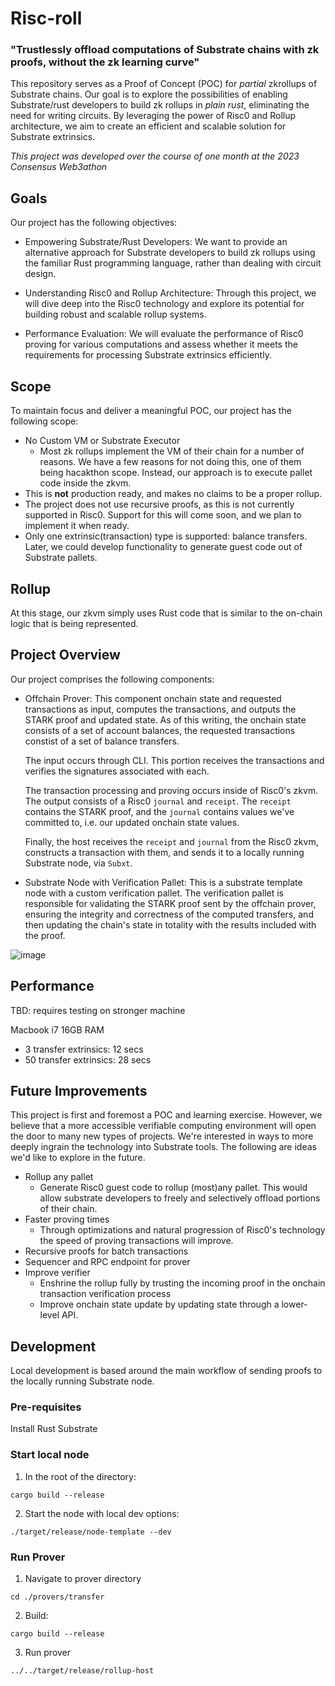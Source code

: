 # Risc-roll
### "Trustlessly offload computations of Substrate chains with zk proofs, without the zk learning curve"

This repository serves as a Proof of Concept (POC) for *partial* zkrollups of Substrate chains. Our goal is to explore the possibilities of enabling Substrate/rust developers to build zk rollups in *plain rust*, eliminating the need for writing circuits. By leveraging the power of Risc0 and Rollup architecture, we aim to create an efficient and scalable solution for Substrate extrinsics.

*This project was developed over the course of one month at the 2023 Consensus Web3athon*

## Goals
Our project has the following objectives:

- Empowering Substrate/Rust Developers: We want to provide an alternative approach for Substrate developers to build zk rollups using the familiar Rust programming language, rather than dealing with circuit design.

- Understanding Risc0 and Rollup Architecture: Through this project, we will dive deep into the Risc0 technology and explore its potential for building robust and scalable rollup systems.

- Performance Evaluation: We will evaluate the performance of Risc0 proving for various computations and assess whether it meets the requirements for processing Substrate extrinsics efficiently.

## Scope
To maintain focus and deliver a meaningful POC, our project has the following scope:

- No Custom VM or Substrate Executor
  - Most zk rollups implement the VM of their chain for a number of reasons. We have a few reasons for not doing this, one of them being hacakthon scope. Instead, our approach is to execute pallet code inside the zkvm.
- This is **not** production ready, and makes no claims to be a proper rollup.
- The project does not use recursive proofs, as this is not currently supported in Risc0. Support for this will come soon, and we plan to implement it when ready.
- Only one extrinsic(transaction) type is supported: balance transfers. Later, we could develop functionality to generate guest code out of Substrate pallets.

## Rollup
At this stage, our zkvm simply uses Rust code that is similar to the on-chain logic that is being represented. 

## Project Overview
Our project comprises the following components:

- Offchain Prover: This component onchain state and requested transactions as input, computes the transactions, and outputs the STARK proof and updated state. As of this writing, the onchain state consists of a set of account balances, the requested transactions constist of a set of balance transfers.

  The input occurs through CLI. This portion receives the transactions and verifies the signatures associated with each.

  The transaction processing and proving occurs inside of Risc0's zkvm. The output consists of a Risc0 `journal` and `receipt`. The `receipt` contains the STARK proof, and the `journal` contains values we've committed to, i.e. our updated onchain state values.

  Finally, the host receives the `receipt` and `journal` from the Risc0 zkvm, constructs a transaction with them, and sends it to a locally running Substrate node, via `Subxt`.

- Substrate Node with Verification Pallet: This is a substrate template node with a custom verification pallet. The verification pallet is responsible for validating the STARK proof sent by the offchain prover, ensuring the integrity and correctness of the computed transfers, and then updating the chain's state in totality with the results included with the proof.

![image](https://github.com/justinFrevert/substrate-web3athon-2023/assets/81839854/c84f8819-57a8-46a8-8232-bcab2da2480e)

## Performance
TBD: requires testing on stronger machine

Macbook i7 16GB RAM
- 3 transfer extrinsics: 12 secs
- 50 transfer extrinsics: 28 secs

## Future Improvements
This project is first and foremost a POC and learning exercise. However, we believe that a more accessible verifiable computing environment will open the door to many new types of projects. We're interested in ways to more deeply ingrain the technology into Substrate tools. The following are ideas we'd like to explore in the future.

- Rollup any pallet
  - Generate Risc0 guest code to rollup (most)any pallet. This would allow substrate developers to freely and selectively offload portions of their chain.
- Faster proving times
  - Through optimizations and natural progression of Risc0's technology the speed of proving transactions will improve.
- Recursive proofs for batch transactions
- Sequencer and RPC endpoint for prover
- Improve verifier
  - Enshrine the rollup fully by trusting the incoming proof in the onchain transaction verification process
  - Improve onchain state update by updating state through a lower-level API.

## Development
Local development is based around the main workflow of sending proofs to the locally running Substrate node.

### Pre-requisites
Install Rust
Substrate

### Start local node
1. In the root of the directory:
```shell
cargo build --release
```
2. Start the node with local dev options:
```shell
./target/release/node-template --dev
```

### Run Prover
1. Navigate to prover directory
```shell
cd ./provers/transfer
```
2. Build:
```shell
cargo build --release
```
3. Run prover
```shell
../../target/release/rollup-host
```

